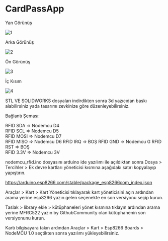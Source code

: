 # CardPassApp

Yan Görünüş

![1](https://github.com/eren5854/CardPassApp/assets/57590401/27107313-9524-47b9-b3ae-2d3faebe2d32)


Arka Görünüş

![2](https://github.com/eren5854/CardPassApp/assets/57590401/d009c465-6c52-442d-af23-9db284124a9b)


Ön Görünüş

![3](https://github.com/eren5854/CardPassApp/assets/57590401/3db39cfa-1c66-48bc-9e2a-167c2d2a43f9)


İç Kısım

![4](https://github.com/eren5854/CardPassApp/assets/57590401/7ff77e02-9cf7-4837-a9d2-4e59778207d8)

STL VE SOLIDWORKS dosyaları indirdikten sonra 3d yazıcıdan baskı alabilirsiniz yada tasarımı
zevkinize göre düzenleyebilirsiniz.

Bağlantı Şeması:

RFID  SDA    =>  Nodemcu  D4      
RFID  SCL    =>  Nodemcu  D5      
RFID  MOSI   =>  Nodemcu  D7     
RFID  MISO   =>  Nodemcu  D6 
RFID  IRQ    =>  BOŞ 
RFID  GND    =>  Nodemcu  G 
RFID  RST    =>  BOŞ    
RFID  3.3V   =>  Nodemcu  3V      


nodemcu_rfid.ino dosyasını arduino ide yazılımı ile açıldıktan sonra Dosya > Tercihler > Ek devre kartları yöneticisi kısmına aşağıdakı 
satırı kopyalayıp yapıştırın.

https://arduino.esp8266.com/stable/package_esp8266com_index.json

Araçlar > Kart > Kart Yöneticisi tıklayarak kart yöneticisini açın ardından arama yerine esp8266 yazın gelen seçenekte en son versiyonu seçip kurun.

Taslak > library ekle > kütüphaneleri yönet kısmına tıklayın ardından arama yerine MFRC522 yazın by GithubCommunity olan kütüphanenin son versiyonunu kurun.

Kartı bilgisayara takın ardından Araçlar > Kart > Esp8266 Boards > NodeMCU 1.0 seçtikten sonra yazılımı yükleyebilirsiniz.

